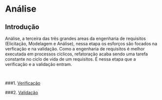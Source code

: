 # Análise

## Introdução
Análise, a terceira das três grandes areas da engenharia de requisitos (Elicitação, Modelagem e Análise), nessa etapa os esforços são focados na verficação e na validação. Como a engenharia de requisitos é melhor executada em processos cíclicos, refatoração acaba sendo uma tarefa constante no ciclo de vida de um requisitos. É nessa etapa que a verificação e a validação entram.

<br />

###1. [Verificação](../analise/verificacao.md)
<br />

###2. [Validação](../analise/validacao.md)
